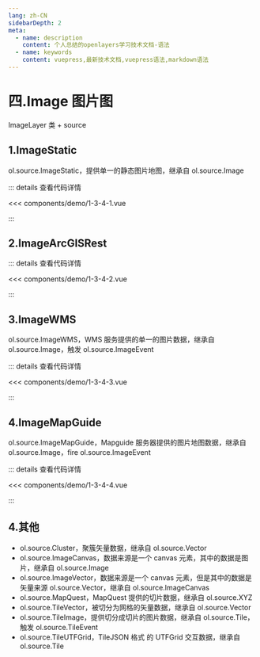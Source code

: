 ```yaml
---
lang: zh-CN
sidebarDepth: 2
meta:
  - name: description
    content: 个人总结的openlayers学习技术文档-语法
  - name: keywords
    content: vuepress,最新技术文档,vuepress语法,markdown语法
---
```


# 四.Image 图片图

ImageLayer 类 + source

## 1.ImageStatic

ol.source.ImageStatic，提供单一的静态图片地图，继承自 ol.source.Image

  <Container url="http://localhost:8090/resume/demo/?type=openlayers&name=1-3-4-1.vue" />

::: details 查看代码详情

<<< components/demo/1-3-4-1.vue

:::

## 2.ImageArcGISRest

  <Container url="http://localhost:8090/resume/demo/?type=openlayers&name=1-3-4-2.vue" />

::: details 查看代码详情

<<< components/demo/1-3-4-2.vue

:::

## 3.ImageWMS

ol.source.ImageWMS，WMS 服务提供的单一的图片数据，继承自 ol.source.Image，触发 ol.source.ImageEvent

  <Container url="http://localhost:8090/resume/demo/?type=openlayers&name=1-3-4-3.vue" />

::: details 查看代码详情

<<< components/demo/1-3-4-3.vue

:::

## 4.ImageMapGuide

ol.source.ImageMapGuide，Mapguide 服务器提供的图片地图数据，继承自 ol.source.Image，fire ol.source.ImageEvent

  <Container url="http://localhost:8090/resume/demo/?type=openlayers&name=1-3-4-4.vue" />

::: details 查看代码详情

<<< components/demo/1-3-4-4.vue

:::

## 4.其他

- ol.source.Cluster，聚簇矢量数据，继承自 ol.source.Vector
- ol.source.ImageCanvas，数据来源是一个 canvas 元素，其中的数据是图片，继承自 ol.source.Image
- ol.source.ImageVector，数据来源是一个 canvas 元素，但是其中的数据是矢量来源 ol.source.Vector，继承自 ol.source.ImageCanvas
- ol.source.MapQuest，MapQuest 提供的切片数据，继承自 ol.source.XYZ
- ol.source.TileVector，被切分为网格的矢量数据，继承自 ol.source.Vector
- ol.source.TileImage，提供切分成切片的图片数据，继承自 ol.source.Tile，触发 ol.source.TileEvent
- ol.source.TileUTFGrid，TileJSON 格式 的 UTFGrid 交互数据，继承自 ol.source.Tile
